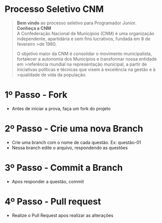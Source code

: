 # Processo Seletivo CNM

> **Bem vindo** ao processo seletivo para Programador Junior. <br>
> **Conheça a CNM** <br>
> A Confederação Nacional de Municípios (CNM) é uma organização independente, apartidária e sem fins lucrativos, fundada em 8 de fevereiro >de 1980.
>
> O objetivo maior da CNM é consolidar o movimento municipalista, fortalecer a autonomia dos Municípios e transformar nossa entidade em >referência mundial na representação municipal, a partir de iniciativas políticas e técnicas que visem à excelência na gestão e à >qualidade de vida da população.

# 1º Passo - Fork
- Antes de iniciar a prova, faça um fork do projeto

# 2º Passo - Crie uma nova Branch
- Crie uma branch com o nome de cada questão. Ex: questão-01
- Nessa branch edite o arquivo, respondendo as questões

# 3º Passo - Commit a Branch
- Apos responder a questão, commit

# 4º Passo - Pull request
- Realize o Pull Request apos realizar as alterações

